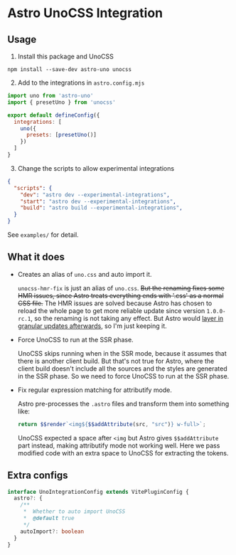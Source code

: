 # Astro UnoCSS Integration


## Usage

1. Install this package and UnoCSS
```shell
npm install --save-dev astro-uno unocss
```
2. Add to the integrations in `astro.config.mjs`
```js
import uno from 'astro-uno'
import { presetUno } from 'unocss'

export default defineConfig({
  integrations: [
    uno({
      presets: [presetUno()]
    })
  ]
}
```
3. Change the scripts to allow experimental integrations
```json
{
  "scripts": {
    "dev": "astro dev --experimental-integrations",
    "start": "astro dev --experimental-integrations",
    "build": "astro build --experimental-integrations",
  }
}
```

See `examples/` for detail.

## What it does

- Creates an alias of `uno.css` and auto import it.

  `unocss-hmr-fix` is just an alias of `uno.css`. ~~But the renaming fixes some HMR issues, since Astro treats everything ends with '.css' as a normal CSS file.~~ The HMR issues are solved because Astro has chosen to reload the whole page to get more reliable update since version `1.0.0-rc.1`, so the renaming is not taking any effect. But Astro would [layer in granular updates afterwards](https://github.com/withastro/astro/pull/3932), so I'm just keeping it.

- Force UnoCSS to run at the SSR phase.

  UnoCSS skips running when in the SSR mode, because it assumes that there is another client build.
  But that's not true for Astro, where the client build doesn't include all the sources and the styles are generated in the SSR phase.
  So we need to force UnoCSS to run at the SSR phase.

- Fix regular expression matching for attributify mode.

  Astro pre-processes the `.astro` files and transform them into something like:
  ```js
  return $$render`<img${$$addAttribute(src, "src")} w-full>`;
  ```
  UnoCSS expected a space after `<img` but Astro gives `$$addAttribute` part instead, making attributify mode not working well.
  Here we pass modified code with an extra space to UnoCSS for extracting the tokens.

## Extra configs

```ts
interface UnoIntegrationConfig extends VitePluginConfig {
  astro?: {
    /**
     *  Whether to auto import UnoCSS
     *  @default true
     */
    autoImport?: boolean
  }
}
```

